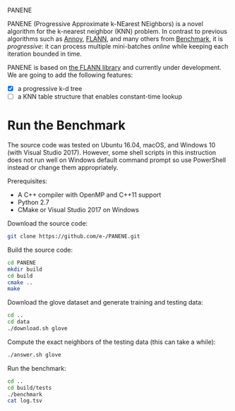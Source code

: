 PANENE

PANENE (Progressive Approximate k-NEarest NEighbors) is a novel algorithm for the k-nearest neighbor (KNN) problem. In contrast to previous algorithms such as [Annoy](https://github.com/spotify/annoy), [FLANN](http://www.cs.ubc.ca/research/flann/), and many others from [Benchmark](https://github.com/erikbern/ann-benchmarks#evaluated), it is *progressive*: it can process multiple mini-batches *online* while keeping each iteration bounded in time.

PANENE is based on [the FLANN library](https://github.com/mariusmuja/flann) and currently under development.  We are going to add the following features:

- [x] a progressive k-d tree
- [ ] a KNN table structure that enables constant-time lookup

# Run the Benchmark

The source code was tested on Ubuntu 16.04, macOS, and Windows 10 (with Visual Studio 2017). However, some shell scripts in this instruction does not run well on Windows default command prompt so use PowerShell instead or change them appropriately.

Prerequisites:
- A C++ compiler with OpenMP and C++11 support
- Python 2.7
- CMake or Visual Studio 2017 on Windows

Download the source code:
```bash
git clone https://github.com/e-/PANENE.git
```

Build the source code:
```bash
cd PANENE
mkdir build
cd build
cmake ..
make
```

Download the glove dataset and generate training and testing data:
```bash
cd ..
cd data
./download.sh glove
```

Compute the exact neighbors of the testing data (this can take a while):
```bash
./answer.sh glove
```

Run the benchmark:
```bash
cd ..
cd build/tests
./benchmark
cat log.tsv
```
